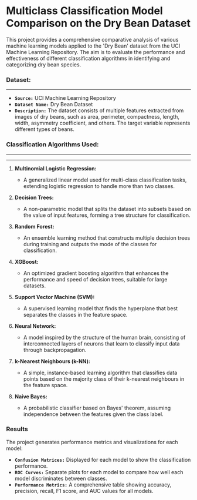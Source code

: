 # Multiclass Classification Model Comparison on the Dry Bean Dataset

This project provides a comprehensive comparative analysis of various machine learning models applied to the 'Dry Bean' dataset from the UCI Machine Learning Repository. The aim is to evaluate the performance and effectiveness of different classification algorithms in identifying and categorizing dry bean species.

### **Dataset:**
-----------------
- **`Source:`** UCI Machine Learning Repository
- **`Dataset Name:`** Dry Bean Dataset
- **`Description:`** The dataset consists of multiple features extracted from images of dry beans, such as area, perimeter, compactness, length, width, asymmetry coefficient, and others. The target variable represents different types of beans.

### **Classification Algorithms Used:**
------------------------------------------
------------------------------------------
1. **Multinomial Logistic Regression:**
   - A generalized linear model used for multi-class classification tasks, extending logistic regression to handle more than two classes.
   
2. **Decision Trees:**
   - A non-parametric model that splits the dataset into subsets based on the value of input features, forming a tree structure for classification.
   
3. **Random Forest:**
   - An ensemble learning method that constructs multiple decision trees during training and outputs the mode of the classes for classification.
   
4. **XGBoost:**
   - An optimized gradient boosting algorithm that enhances the performance and speed of decision trees, suitable for large datasets.
   
5. **Support Vector Machine (SVM):**
   - A supervised learning model that finds the hyperplane that best separates the classes in the feature space.
   
6. **Neural Network:**
   - A model inspired by the structure of the human brain, consisting of interconnected layers of neurons that learn to classify input data through backpropagation.
   
7. **k-Nearest Neighbours (k-NN):**
   - A simple, instance-based learning algorithm that classifies data points based on the majority class of their k-nearest neighbours in the feature space.
   
8. **Naive Bayes:**
   - A probabilistic classifier based on Bayes' theorem, assuming independence between the features given the class label.

### **Results**
The project generates performance metrics and visualizations for each model:

- **`Confusion Matrices:`** Displayed for each model to show the classification performance.
- **`ROC Curves:`** Separate plots for each model to compare how well each model discriminates between classes.
- **`Performance Metrics:`** A comprehensive table showing accuracy, precision, recall, F1 score, and AUC values for all models.
